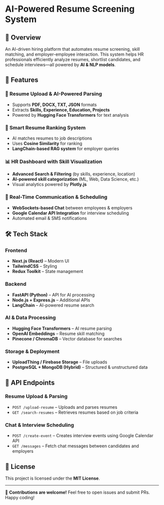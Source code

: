 # AI-Powered Resume Screening System

## 🚀 Overview
An AI-driven hiring platform that automates resume screening, skill matching, and employer-employee interaction. This system helps HR professionals efficiently analyze resumes, shortlist candidates, and schedule interviews—all powered by **AI & NLP models**.

## 🌟 Features

### 📂 Resume Upload & AI-Powered Parsing
- Supports **PDF, DOCX, TXT, JSON** formats
- Extracts **Skills, Experience, Education, Projects**
- Powered by **Hugging Face Transformers** for text analysis

### 🎯 Smart Resume Ranking System
- AI matches resumes to job descriptions
- Uses **Cosine Similarity** for ranking
- **LangChain-based RAG system** for employer queries

### 📊 HR Dashboard with Skill Visualization
- **Advanced Search & Filtering** (by skills, experience, location)
- **AI-powered skill categorization** (ML, Web, Data Science, etc.)
- Visual analytics powered by **Plotly.js**

### 💬 Real-Time Communication & Scheduling
- **WebSockets-based Chat** between employees & employers
- **Google Calendar API Integration** for interview scheduling
- Automated email & SMS notifications

## 🛠️ Tech Stack

### **Frontend**
- **Next.js (React)** – Modern UI
- **TailwindCSS** – Styling
- **Redux Toolkit** – State management

### **Backend**
- **FastAPI (Python)** – API for AI processing
- **Node.js + Express.js** – Additional APIs
- **LangChain** – AI-powered resume search

### **AI & Data Processing**
- **Hugging Face Transformers** – AI resume parsing
- **OpenAI Embeddings** – Resume skill matching
- **Pinecone / ChromaDB** – Vector database for searches

### **Storage & Deployment**
- **UploadThing / Firebase Storage** – File uploads
- **PostgreSQL + MongoDB (Hybrid)** – Structured & unstructured data

## 📌 API Endpoints

### **Resume Upload & Parsing**
- `POST /upload-resume` – Uploads and parses resumes
- `GET /search-resumes` – Retrieves resumes based on job criteria

### **Chat & Interview Scheduling**
- `POST /create-event` – Creates interview events using Google Calendar API
- `GET /messages` – Fetch chat messages between candidates and employers

## 📜 License
This project is licensed under the **MIT License**.

---

🚀 **Contributions are welcome!** Feel free to open issues and submit PRs. Happy coding!
